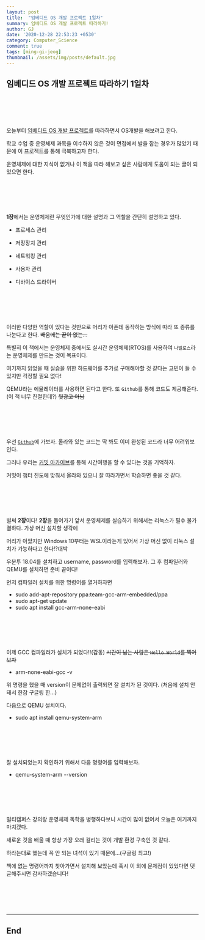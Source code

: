 ```yaml
---
layout: post
title:  "임베디드 OS 개발 프로젝트 1일차"
summary: 임베디드 OS 개발 프로젝트 따라하기!
author: GJ
date: '2020-12-28 22:53:23 +0530'
category: Computer_Science
comment: true
tags: [ming-gi-jeog]
thumbnail: /assets/img/posts/default.jpg
---
```


## 임베디드 OS 개발 프로젝트 따라하기 1일차 

#  　

오늘부터 [임베디드 OS 개발 프로젝트](https://book.naver.com/bookdb/book_detail.nhn?bid=15915988)를 따라하면서 OS개발을 해보려고 한다.

학교 수업 중 운영체제 과목을 이수하지 않은 것이 면접에서 발을 잡는 경우가 많았기 때문에 이 프로젝트를 통해 극복하고자 한다.

운영체제에 대한 지식이 없거나 이 책을 따라 해보고 싶은 사람에게 도움이 되는 글이 되었으면 한다.

#  　

**1장**에서는 운영체제란 무엇인가에 대한 설명과 그 역할을 간단히 설명하고 있다.

- 프로세스 관리

- 저장장치 관리

- 네트워킹 관리

- 사용자 관리

- 디바이스 드라이버

#  　

이러한 다양한 역할이 있다는 것만으로 머리가 아픈데 동작하는 방식에 따라 또 종류를 나눈다고 한다. ~~배움에는 끝이 없는...~~

특별히 이 책에서는 운영체제 중에서도 실시간 운영체제(RTOS)를 사용하여 `나빌로스`라는 운영체제를 만드는 것이 목표이다.

여기까지 읽었을 때 실습을 위한 하드웨어를 추가로 구매해야할 것 같다는 고민이 들 수 있지만 걱정할 필요 없다!

QEMU라는 에뮬레이터를 사용하면 된다고 한다. 또 `Github`를 통해 코드도 제공해준다.(이 책 너무 친절한데?) ~~뒷광고 아님~~

#  　

우선 [`Github`](https://github.com/navilera/Navilos)에 가보자. 올라와 있는 코드는 딱 봐도 이미 완성된 코드라 너무 어려워보인다.

그러나 우리는 [커밋 아카이브](https://github.com/navilera/Navilos/commits/master)를 통해 시간여행을 할 수 있다는 것을 기억하자.

커밋이 챕터 진도에 맞춰서 올라와 있으니 잘 따라가면서 학습하면 좋을 것 같다.

#  　

벌써 **2장**이다! **2장**을 들어가기 앞서 운영체제를 실습하기 위해서는 리눅스가 필수 불가결하다. 가상 머신 설치할 생각에

머리가 아팠지만 Windows 10부터는 WSL이라는게 있어서 가상 머신 없이 리눅스 설치가 가능하다고 한다!?대박

우분투 18.04를 설치하고 username, password를 입력해보자. 그 후 컴파일러와 QEMU를 설치하면 준비 끝이다!

먼저 컴파일러 설치를 위한 명령어를 열거하자면

- sudo add-apt-repository ppa:team-gcc-arm-embedded/ppa
- sudo apt-get update
- sudo apt install gcc-arm-none-eabi

#  　

이제 GCC 컴파일러가 설치가 되었다!!(감동) ~~시간이 남는 사람은 `Hello World`를 찍어보자~~

- arm-none-eabi-gcc -v

위 명령을 했을 때 version이 문제없이 출력되면 잘 설치가 된 것이다. (처음에 설치 안 돼서 한참 구글링 한...)

다음으로 QEMU 설치이다.

- sudo apt install qemu-system-arm

#  　

잘 설치되었는지 확인하기 위해서 다음 명령어를 입력해보자.

- qemu-system-arm --version

#  　

멀티캠퍼스 강의랑 운영체제 독학을 병행하다보니 시간이 많이 없어서 오늘은 여기까지 마치겠다.

새로운 것을 배울 때 항상 가장 오래 걸리는 것이 개발 환경 구축인 것 같다.

하라는대로 했는데 꼭 안 되는 녀석이 있기 때문에...(구글링 최고!)

책에 없는 명령어까지 찾아가면서 설치해 보았는데 혹시 이 외에 문제점이 있었다면 댓글해주시면 감사하겠습니다!

#  　

---
## End
